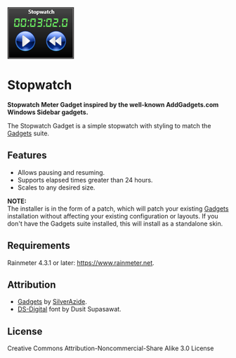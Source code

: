 ![](Images/Stopwatch.png)
# Stopwatch
**Stopwatch Meter Gadget inspired by the well-known AddGadgets.com Windows Sidebar gadgets.**

The Stopwatch Gadget is a simple stopwatch with styling to match the [Gadgets](https://github.com/SilverAzide/Gadgets) suite.

## Features
* Allows pausing and resuming.
* Supports elapsed times greater than 24 hours.
* Scales to any desired size.

**NOTE:**<br>
The installer is in the form of a patch, which will patch your existing [Gadgets](https://github.com/SilverAzide/Gadgets) installation without affecting your existing configuration or layouts. If you don't have the Gadgets suite installed, this will install as a standalone skin.

## Requirements
Rainmeter 4.3.1 or later: <https://www.rainmeter.net>.<br>

## Attribution
* [Gadgets](https://github.com/SilverAzide/Gadgets) by [SilverAzide](https://github.com/SilverAzide).
* [DS-Digital](https://www.dafont.com/ds-digital.font) font by Dusit Supasawat.

## License
Creative Commons Attribution-Noncommercial-Share Alike 3.0 License
